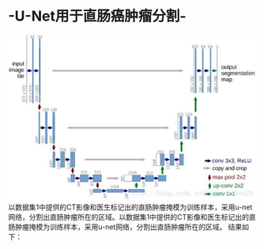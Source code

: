 # -U-Net用于直肠癌肿瘤分割-
![image](https://github.com/lihuaqiang0101/-U-Net-/blob/master/images/20180222221111158.jpg)
以数据集1中提供的CT影像和医生标记出的直肠肿瘤掩模为训练样本，采用u-net网络，分割出直肠肿瘤所在的区域。以数据集1中提供的CT影像和医生标记出的直肠肿瘤掩模为训练样本，采用u-net网络，分割出直肠肿瘤所在的区域。
结果如下：
